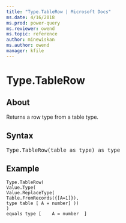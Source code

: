 ```yaml
---
title: "Type.TableRow | Microsoft Docs"
ms.date: 4/16/2018
ms.prod: power-query
ms.reviewer: owend
ms.topic: reference
author: minewiskan
ms.author: owend
manager: kfile
---
```

# Type.TableRow

  
## About  
Returns a row type from a table type.  
  
## Syntax

<pre>
Type.TableRow(table as type) as type  
</pre>
  
## Example  
  
```powerquery-m 
Type.TableRow(   
Value.Type(     
Value.ReplaceType(   
Table.FromRecords({[A=1]}),   
type table [ A = number] ))   
)   
equals type [    A = number  ]  
```  
